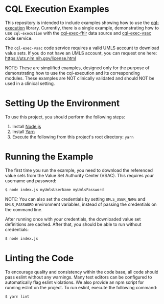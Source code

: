 # CQL Execution Examples

This repository is intended to include examples showing how to use the
[cql-execution](https://github.com/cqframework/cql-execution)
library.  Currently, there is a single example, demonstrating how to use `cql-execution` with the
[cql-exec-fhir](https://github.com/cqframework/cql-exec-fhir) data source and
[cql-exec-vsac](https://github.com/cqframework/cql-exec-vsac) code service.

The `cql-exec-vsac` code service requires a valid UMLS account to download value sets.  If you do not have an UMLS
account, you can request one here: https://uts.nlm.nih.gov/license.html

NOTE: These are simplified examples, designed only for the purpose of demonstrating how to use the cql-execution and
its corresponding modules.  These examples are NOT clinically validated and should NOT be used in a clinical setting.

# Setting Up the Environment

To use this project, you should perform the following steps:

1. Install [Node.js](https://nodejs.org/en/download/)
2. Install [Yarn](https://yarnpkg.com/en/docs/install)
3. Execute the following from this project's root directory: `yarn`

# Running the Example

The first time you run the example, you need to download the referenced value sets from the Value Set Authority Center
(VSAC).  This requires your username and password:

```bash
$ node index.js myUmlsUserName myUmlsPassword
```

NOTE: You can also set the credentials by setting `UMLS_USER_NAME` and `UMLS_PASSWORD` environment variables, instead
of passing the credentials on the command line.

After running once with your credentials, the downloaded value set definitions are cached.  After that, you should be
able to run without credentials:

```bash
$ node index.js
```

# Linting the Code

To encourage quality and consistency within the code base, all code should pass eslint without any warnings.  Many text editors can be configured to automatically flag eslint violations.  We also provide an npm script for running eslint on the project.  To run eslint, execute the following command:

```
$ yarn lint
```